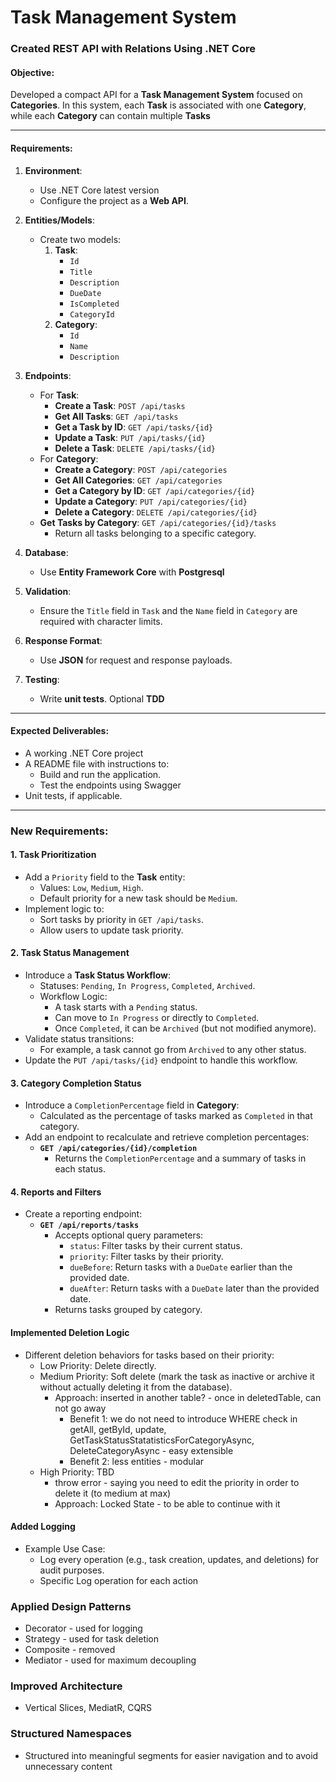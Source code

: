 # Task Management System

### **Created REST API with Relations Using .NET Core**

#### **Objective**:
Developed a compact API for a **Task Management System** focused on **Categories**. In this system, each **Task** is associated with one **Category**, while each **Category** can contain multiple **Tasks**

---

#### **Requirements**:

1. **Environment**:
   - Use .NET Core latest version
   - Configure the project as a **Web API**.

2. **Entities/Models**:
   - Create two models:
     1. **Task**:
        - `Id`
        - `Title` 
        - `Description` 
        - `DueDate`
        - `IsCompleted`
        - `CategoryId`
     2. **Category**:
        - `Id` 
        - `Name`
        - `Description`

3. **Endpoints**:
   - For **Task**:
     - **Create a Task**: `POST /api/tasks`
     - **Get All Tasks**: `GET /api/tasks`
     - **Get a Task by ID**: `GET /api/tasks/{id}`
     - **Update a Task**: `PUT /api/tasks/{id}`
     - **Delete a Task**: `DELETE /api/tasks/{id}`
   - For **Category**:
     - **Create a Category**: `POST /api/categories`
     - **Get All Categories**: `GET /api/categories`
     - **Get a Category by ID**: `GET /api/categories/{id}`
     - **Update a Category**: `PUT /api/categories/{id}`
     - **Delete a Category**: `DELETE /api/categories/{id}`
   - **Get Tasks by Category**: `GET /api/categories/{id}/tasks`
     - Return all tasks belonging to a specific category.

4. **Database**:
   - Use **Entity Framework Core** with **Postgresql** 

5. **Validation**:
   - Ensure the `Title` field in `Task` and the `Name` field in `Category` are required with character limits.

6. **Response Format**:
   - Use **JSON** for request and response payloads.

7. **Testing**:
   - Write **unit tests**. Optional **TDD**

---

#### **Expected Deliverables**:
- A working .NET Core project
- A README file with instructions to:
  - Build and run the application.
  - Test the endpoints using Swagger
- Unit tests, if applicable.

---

### **New Requirements**:

#### 1. **Task Prioritization**
   - Add a `Priority` field to the **Task** entity:
     - Values: `Low`, `Medium`, `High`.
     - Default priority for a new task should be `Medium`.
   - Implement logic to:
     - Sort tasks by priority in `GET /api/tasks`.
     - Allow users to update task priority.

#### 2. **Task Status Management**
   - Introduce a **Task Status Workflow**:
     - Statuses: `Pending`, `In Progress`, `Completed`, `Archived`.
     - Workflow Logic:
       - A task starts with a `Pending` status.
       - Can move to `In Progress` or directly to `Completed`.
       - Once `Completed`, it can be `Archived` (but not modified anymore).
   - Validate status transitions:
     - For example, a task cannot go from `Archived` to any other status.
   - Update the `PUT /api/tasks/{id}` endpoint to handle this workflow.

#### 3. **Category Completion Status**
   - Introduce a `CompletionPercentage` field in **Category**:
     - Calculated as the percentage of tasks marked as `Completed` in that category.
   - Add an endpoint to recalculate and retrieve completion percentages:
     - **`GET /api/categories/{id}/completion`**
       - Returns the `CompletionPercentage` and a summary of tasks in each status.

#### 4. **Reports and Filters**
   - Create a reporting endpoint:
     - **`GET /api/reports/tasks`**
       - Accepts optional query parameters:
         - `status`: Filter tasks by their current status.
         - `priority`: Filter tasks by their priority.
         - `dueBefore`: Return tasks with a `DueDate` earlier than the provided date.
         - `dueAfter`: Return tasks with a `DueDate` later than the provided date.
       - Returns tasks grouped by category.


#### Implemented Deletion Logic
- Different deletion behaviors for tasks based on their priority:
  - Low Priority: Delete directly.
  - Medium Priority: Soft delete (mark the task as inactive or archive it without actually deleting it from the database). 
    - Approach: inserted in another table? - once in deletedTable, can not go away
      - Benefit 1: we do not need to introduce WHERE check in getAll, getById, update, GetTaskStatusStatatisticsForCategoryAsync, DeleteCategoryAsync - easy extensible
      - Benefit 2: less entities - modular
  - High Priority: TBD
    - throw error - saying you need to edit the priority in order to delete it (to medium at max)
    - Approach: Locked State - to be able to continue with it

#### Added Logging
- Example Use Case:
  - Log every operation (e.g., task creation, updates, and deletions) for audit purposes.
  - Specific Log operation for each action

### Applied Design Patterns
- Decorator - used for logging
- Strategy - used for task deletion
- Composite - removed
- Mediator - used for maximum decoupling

### Improved Architecture

- Vertical Slices, MediatR, CQRS

### Structured Namespaces
  - Structured into meaningful segments for easier navigation and to avoid unnecessary content
